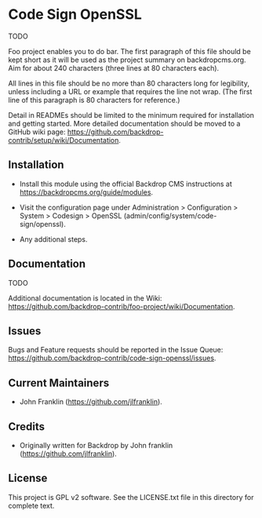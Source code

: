 Code Sign OpenSSL
=================

TODO

Foo project enables you to do bar. The first paragraph of this file should be
kept short as it will be used as the project summary on backdropcms.org. Aim for
about 240 characters (three lines at 80 characters each).

All lines in this file should be no more than 80 characters long for legibility,
unless including a URL or example that requires the line not wrap. (The first
line of this paragraph is 80 characters for reference.)

Detail in READMEs should be limited to the minimum required for installation and
getting started. More detailed documentation should be moved to a GitHub wiki
page: https://github.com/backdrop-contrib/setup/wiki/Documentation.

Installation
------------

- Install this module using the official Backdrop CMS instructions at
  https://backdropcms.org/guide/modules.

- Visit the configuration page under Administration > Configuration > System >
  Codesign > OpenSSL (admin/config/system/code-sign/openssl).

- Any additional steps.

Documentation
-------------

TODO

Additional documentation is located in the Wiki:
https://github.com/backdrop-contrib/foo-project/wiki/Documentation.

Issues
------

Bugs and Feature requests should be reported in the Issue Queue:
https://github.com/backdrop-contrib/code-sign-openssl/issues.

Current Maintainers
-------------------

- John Franklin (https://github.com/jlfranklin).

Credits
-------

- Originally written for Backdrop by John franklin (https://github.com/jlfranklin).

License
-------

This project is GPL v2 software. See the LICENSE.txt file in this directory for
complete text.


